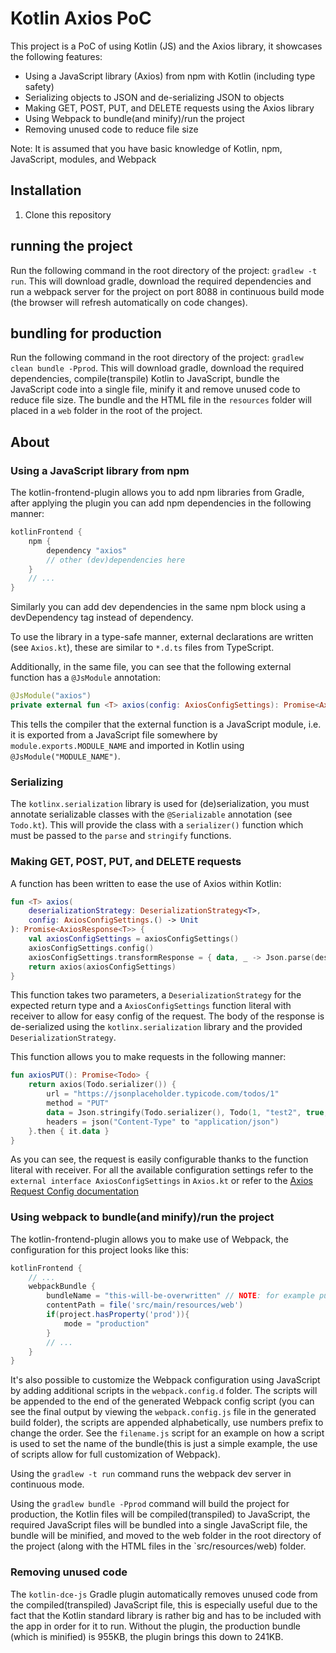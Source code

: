  # Kotlin Axios PoC
This project is a PoC of using Kotlin (JS) and the Axios library, it showcases the following features:
* Using a JavaScript library (Axios) from npm with Kotlin (including type safety)
* Serializing objects to JSON and de-serializing JSON to objects
* Making GET, POST, PUT, and DELETE requests using the Axios library
* Using Webpack to bundle(and minify)/run the project
* Removing unused code to reduce file size
 
Note: It is assumed that you have basic knowledge of Kotlin, npm, JavaScript, modules, and Webpack
 
## Installation
1. Clone this repository

## running the project
Run the following command in the root directory of the project: `gradlew -t run`. 
This will download gradle, download the required dependencies and run a webpack server for the project on port 8088 in continuous build mode (the browser will refresh automatically on code changes).

## bundling for production
Run the following command in the root directory of the project: `gradlew clean bundle -Pprod`. 
This will download gradle, download the required dependencies, compile(transpile) Kotlin to JavaScript, bundle the JavaScript code into a single file, minify it and remove unused code to reduce file size.
The bundle and the HTML file in the `resources` folder will placed in a `web` folder in the root of the project.

## About

### Using a JavaScript library from npm
The kotlin-frontend-plugin allows you to add npm libraries from Gradle, after applying the plugin you can add npm dependencies in the following manner:
```groovy
kotlinFrontend {
    npm {
        dependency "axios"
        // other (dev)dependencies here 
    }
    // ...
}
```
Similarly you can add dev dependencies in the same npm block using a devDependency tag instead of dependency.

To use the library in a type-safe manner, external declarations are written (see `Axios.kt`), these are similar to `*.d.ts` files from TypeScript.

Additionally, in the same file, you can see that the following external function has a `@JsModule` annotation:
```kotlin
@JsModule("axios")
private external fun <T> axios(config: AxiosConfigSettings): Promise<AxiosResponse<T>>
```
This tells the compiler that the external function is a JavaScript module, i.e. it is exported from a JavaScript file somewhere by `module.exports.MODULE_NAME` and imported in Kotlin using `@JsModule("MODULE_NAME")`.

### Serializing
The `kotlinx.serialization` library is used for (de)serialization, 
you must annotate serializable classes with the `@Serializable` annotation (see `Todo.kt`).
This will provide the class with a `serializer()` function which must be passed to the `parse` and `stringify` functions.

### Making GET, POST, PUT, and DELETE requests
A function has been written to ease the use of Axios within Kotlin:
```kotlin
fun <T> axios(
    deserializationStrategy: DeserializationStrategy<T>,
    config: AxiosConfigSettings.() -> Unit
): Promise<AxiosResponse<T>> {
    val axiosConfigSettings = axiosConfigSettings()
    axiosConfigSettings.config()
    axiosConfigSettings.transformResponse = { data, _ -> Json.parse(deserializationStrategy, data as String) }
    return axios(axiosConfigSettings)
}
```
This function takes two parameters, a `DeserializationStrategy` for the expected return type and a `AxiosConfigSettings` function literal with receiver to allow for easy config of the request.
The body of the response is de-serialized using the `kotlinx.serialization` library and the provided `DeserializationStrategy`.

This function allows you to make requests in the following manner:
```kotlin
fun axiosPUT(): Promise<Todo> {
    return axios(Todo.serializer()) {
        url = "https://jsonplaceholder.typicode.com/todos/1"
        method = "PUT"
        data = Json.stringify(Todo.serializer(), Todo(1, "test2", true, 1))
        headers = json("Content-Type" to "application/json")
    }.then { it.data }
}
```
As you can see, the request is easily configurable thanks to the function literal with receiver. For all the available configuration settings refer to the `external interface AxiosConfigSettings` in `Axios.kt` or refer to the [Axios Request Config documentation](https://github.com/axios/axios#request-config)

### Using webpack to bundle(and minify)/run the project
The kotlin-frontend-plugin allows you to make use of Webpack, the configuration for this project looks like this:
```groovy
kotlinFrontend {
    // ...
    webpackBundle {
        bundleName = "this-will-be-overwritten" // NOTE: for example purposes this is overwritten in `webpack.config.d/filename.js`.
        contentPath = file('src/main/resources/web')
        if(project.hasProperty('prod')){
            mode = "production"
        }
        // ... 
    }
}
```
It's also possible to customize the Webpack configuration using JavaScript by adding additional scripts in the `webpack.config.d` folder. The scripts will be appended to the end of the generated Webpack config script (you can see the final output by viewing the `webpack.config.js` file in the generated build folder), the scripts are appended alphabetically, use numbers prefix to change the order.
See the `filename.js` script for an example on how a script is used to set the name of the bundle(this is just a simple example, the use of scripts allow for full customization of Webpack).

Using the `gradlew -t run` command runs the webpack dev server in continuous mode.

Using the `gradlew bundle -Pprod` command will build the project for production, the Kotlin files will be compiled(transpiled) to JavaScript, the required JavaScript files will be bundled into a single JavaScript file, the bundle will be minified, and moved to the web folder in the root directory of the project (along with the HTML files in the `src/resources/web) folder.

### Removing unused code
The `kotlin-dce-js` Gradle plugin automatically removes unused code from the compiled(transpiled) JavaScript file, this is especially useful due to the fact that the Kotlin standard library is rather big and has to be included with the app in order for it to run.
Without the plugin, the production bundle (which is minified) is 955KB, the plugin brings this down to 241KB.
